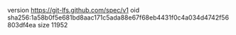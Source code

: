 version https://git-lfs.github.com/spec/v1
oid sha256:1a58b0f5e681bd8aac171c5ada88e67f68eb4431f0c4a034d4742f56803df4ea
size 11952
